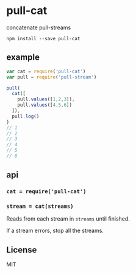 # pull-cat

concatenate pull-streams

```shell
npm install --save pull-cat
```

## example

```js
var cat = require('pull-cat')
var pull = require('pull-stream')

pull(
  cat([
    pull.values([1,2,3]),
    pull.values([4,5,6])
  ]),
  pull.log()
)
// 1
// 2
// 3
// 4
// 5
// 6
```


## api

### `cat = require('pull-cat')`

### `stream = cat(streams)`

Reads from each stream in `streams` until finished.

If a stream errors, stop all the streams.

## License

MIT
